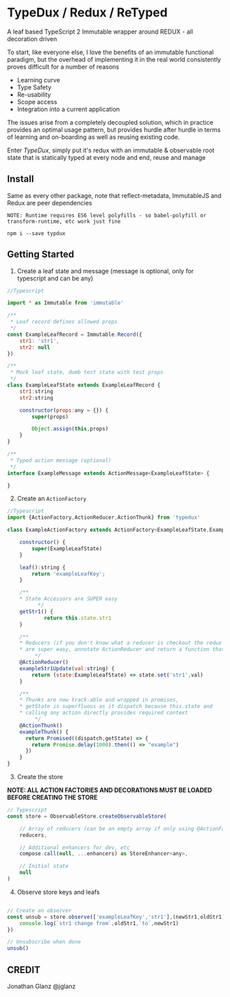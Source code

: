 # TypeDux / Redux / ReTyped

A leaf based TypeScript 2 Immutable wrapper around REDUX - all decoration driven

To start, like everyone else, I love the benefits of an immutable functional paradigm, but the overhead of
implementing it in the real world consistently proves difficult for a number of reasons
* Learning curve
* Type Safety
* Re-usability
* Scope access
* Integration into a current application

The issues arise from a completely decoupled solution, which in practice provides an optimal usage pattern,
but provides hurdle after hurdle in terms of learning and on-boarding as well as reusing existing code.

Enter _TypeDux_, simply put it's redux with an immutable & observable root state that is statically typed at every node
 and end, reuse and manage

## Install

Same as every other package, note that reflect-metadata, ImmutableJS and Redux are peer dependencies

```
NOTE: Runtime requires ES6 level polyfills - so babel-polyfill or transform-runtime, etc work just fine

npm i --save typdux
```

## Getting Started

1.  Create a leaf state and message (message is optional, only for typescript and can be any)
```javascript
//Typescript

import * as Immutable from 'immutable'

/**
 * Leaf record defines allowed props
 */
const ExampleLeafRecord = Immutable.Record({
	str1: 'str1',
	str2: null
})

/**
 * Mock leaf state, dumb test state with test props
 */
class ExampleLeafState extends ExampleLeafRecord {
	str1:string
	str2:string

	constructor(props:any = {}) {
		super(props)

		Object.assign(this,props)
	}
}

/**
 * Typed action message (optional)
 */
interface ExampleMessage extends ActionMessage<ExampleLeafState> {

}

```
2.  Create an `ActionFactory`
```javascript
//Typescript
import {ActionFactory,ActionReducer,ActionThunk} from 'typedux'

class ExampleActionFactory extends ActionFactory<ExampleLeafState,ExampleLeafMessage> {

	constructor() {
  		super(ExampleLeafState)
  	}

  	leaf():string {
  		return 'exampleLeafKey';
  	}

  	/**
    * State Accessors are SUPER easy
		  */
    getStr1() {
			return this.state.str1
    }

    /**
    * Reducers (if you don't know what a reducer is checkout the redux docs)
    * are super easy, annotate ActionReducer and return a function that takes state  
		 */
  	@ActionReducer()
  	exampleStr1Update(val:string) {
  		return (state:ExampleLeafState) => state.set('str1',val)
  	}

  	/**
  	* Thunks are now track-able and wrapped in promises,  
  	* getState is superfluous as it dispatch because this.state and
  	* calling any action directly provides required context
		 */
  	@ActionThunk()
    exampleThunk() {
      return Promised((dispatch,getState) => {
        return Promise.delay(1000).then(() => "example")
      })
    }
}
```

3.  Create the store

__NOTE: ALL ACTION FACTORIES AND DECORATIONS MUST BE LOADED BEFORE CREATING THE STORE__

```javascript
// Typescript
const store = ObservableStore.createObservableStore(

	// Array of reducers (can be an empty array if only using @ActionFactory)
	reducers,

	// Additional enhancers for dev, etc
	compose.call(null, ...enhancers) as StoreEnhancer<any>,

	// Initial state
	null
)
```

4.  Observe store keys and leafs
```javascript

// Create an observer
const unsub = store.observe(['exampleLeafKey','str1'],(newStr1,oldStr1) => {
	console.log(`str1 change from`,oldStr1,`to`,newStr1)
})

// Unsubscribe when done
unsub()
```

## CREDIT

Jonathan Glanz @jglanz
